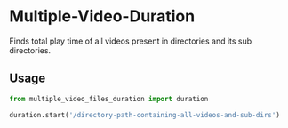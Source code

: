 # Multiple-Video-Duration
Finds total play time of all videos present in directories and its sub directories.

## Usage
```python
from multiple_video_files_duration import duration

duration.start('/directory-path-containing-all-videos-and-sub-dirs')
```

